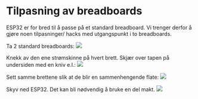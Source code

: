 
# Tilpasning av breadboards

ESP32 er for bred til å passe på et standard breadboard. Vi trenger derfor å gjøre noen tilpasninger/ hacks med utgangspunkt i to breadboards.

Ta 2 standard breadboards:
![](./bb_1.png)

Knekk av den ene strømskinne på hvert brett. Skjær over tapen på undersiden med en kniv e.l.:
![](./bb_2.png)

Sett samme brettene slik at de blir en sammenhengende flate:
![](./bb_3.png)

Skyv ned ESP32. Det kan bli nødvendig å bruke en del makt.
![](./bb_4.png)

